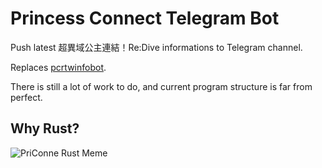 # Princess Connect Telegram Bot

Push latest 超異域公主連結！Re:Dive informations to Telegram channel.

Replaces [pcrtwinfobot](https://github.com/KiruyaMomochi/pcrtwinfobot).

There is still a lot of work to do, and current program structure is far from perfect.

## Why Rust?

![PriConne Rust Meme](https://user-images.githubusercontent.com/65301509/148802177-07d6a5d4-ef65-449b-9655-862f6622700a.png)
